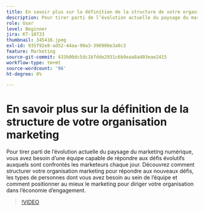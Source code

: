 ```yaml
---
title: En savoir plus sur la définition de la structure de votre organisation marketing
description: Pour tirer parti de l’évolution actuelle du paysage du marketing numérique, vous avez besoin d’une équipe capable de répondre aux défis évolutifs auxquels sont confrontés les marketeurs chaque jour.
role: User
level: Beginner
jira: KT-10733
thumbnail: 345416.jpeg
exl-id: 935f92e8-ad52-44aa-90a3-396906e3a0c3
feature: Marketing
source-git-commit: 433b00dc5dc1b7dde2931c6b9eaa8a403eae2415
workflow-type: tm+mt
source-wordcount: '96'
ht-degree: 0%

---
```


# En savoir plus sur la définition de la structure de votre organisation marketing

Pour tirer parti de l’évolution actuelle du paysage du marketing numérique, vous avez besoin d’une équipe capable de répondre aux défis évolutifs auxquels sont confrontés les marketeurs chaque jour. Découvrez comment structurer votre organisation marketing pour répondre aux nouveaux défis, les types de personnes dont vous avez besoin au sein de l’équipe et comment positionner au mieux le marketing pour diriger votre organisation dans l’économie d’engagement.

>[!VIDEO](https://video.tv.adobe.com/v/345416/?quality=12&learn=on)
